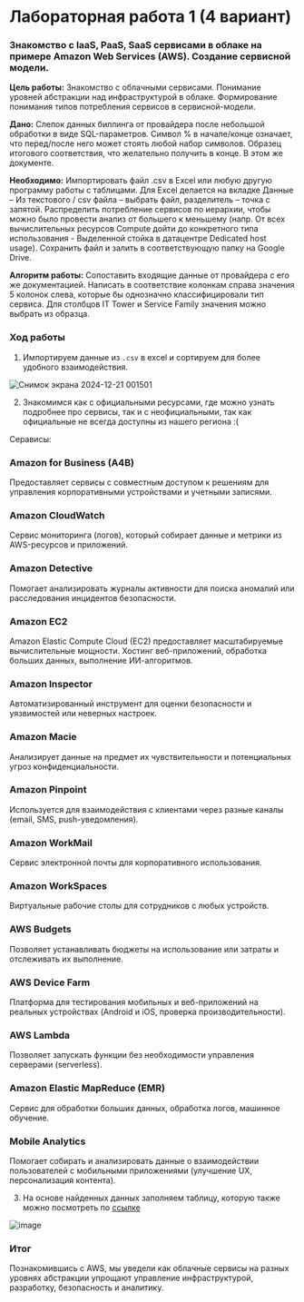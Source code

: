 # Лабораторная работа 1 (4 вариант)

### Знакомство с IaaS, PaaS, SaaS сервисами в облаке на примере Amazon Web Services (AWS). Создание сервисной модели.

**Цель работы:** Знакомство с облачными сервисами. Понимание уровней абстракции над инфраструктурой в облаке. Формирование понимания типов потребления сервисов в сервисной-модели. 

**Дано:** Слепок данных биллинга от провайдера после небольшой обработки в виде SQL-параметров. Символ % в начале/конце означает, что перед/после него может стоять любой набор символов.
Образец итогового соответствия, что желательно получить в конце. В этом же документе.

**Необходимо:** Импортировать файл .csv в Excel или любую другую программу работы с таблицами. Для Excel делается на вкладке Данные – Из текстового / csv файла – выбрать файл, разделитель – точка с запятой.
Распределить потребление сервисов по иерархии, чтобы можно было провести анализ от большего к меньшему (напр. От всех вычислительных ресурсов Compute дойти до конкретного типа использования - Выделенной стойка в датацентре Dedicated host usage).
Сохранить файл и залить в соответствующую папку на Google Drive.

**Алгоритм работы:** Сопоставить входящие данные от провайдера с его же документацией. Написать в соответствие колонкам справа значения 5 колонок слева, которые бы однозначно классифицировали тип сервиса. Для столбцов IT Tower и Service Family значения можно выбрать из образца.

### Ход работы

1. Импортируем данные из `.csv` в excel и сортируем для более удобного взаимодействия.

![Снимок экрана 2024-12-21 001501](https://github.com/user-attachments/assets/3cf943ca-babc-41e2-b566-b080217855a7)

2. Знакомимся как с официальными ресурсами, где можно узнать подробнее про сервисы, так и с неофициальными, так как официальные не всегда доступны из нашего региона :(

Серависы:

### Amazon for Business (A4B)
Предоставляет сервисы с совместным доступом к решениям для управления корпоративными устройствами и учетными записями.

### Amazon CloudWatch
Сервис мониторинга (логов), который собирает данные и метрики из AWS-ресурсов и приложений.

### Amazon Detective
Помогает анализировать журналы активности для поиска аномалий или расследования инцидентов безопасности.

### Amazon EC2
Amazon Elastic Compute Cloud (EC2) предоставляет масштабируемые вычислительные мощности.
Хостинг веб-приложений, обработка больших данных, выполнение ИИ-алгоритмов.

### Amazon Inspector
Автоматизированный инструмент для оценки безопасности и уязвимостей или неверных настроек.

### Amazon Macie
Анализирует данные на предмет их чувствительности и потенциальных угроз конфиденциальности.

### Amazon Pinpoint
Используется для взаимодействия с клиентами через разные каналы (email, SMS, push-уведомления).

### Amazon WorkMail
Сервис электронной почты для корпоративного использования.

### Amazon WorkSpaces
Виртуальные рабочие столы для сотрудников с любых устройств.

### AWS Budgets
Позволяет устанавливать бюджеты на использование или затраты и отслеживать их выполнение.

### AWS Device Farm
Платформа для тестирования мобильных и веб-приложений на реальных устройствах (Android и iOS, проверка производительности).

### AWS Lambda
Позволяет запускать функции без необходимости управления серверами (serverless).

### Amazon Elastic MapReduce (EMR)
Сервис для обработки больших данных, обработка логов, машинное обучение.

### Mobile Analytics
Помогает собирать и анализировать данные о взаимодействии пользователей с мобильными приложениями (улучшение UX, персонализация контента).

3. На основе найденных данных заполняем таблицу, которую также можно посмотреть по 
[ссылке](https://docs.google.com/spreadsheets/d/1MqSlDh3o2NDJUt_2Bp4gl7TDmbkcu5vOl8CYcE2XYYo/edit?usp=sharing)

![image](https://github.com/user-attachments/assets/cf9b7bfa-1d3b-4b8f-a624-92a59788727c)

### Итог

Познакомившись с AWS, мы уведели как облачные сервисы на разных уровнях абстракции упрощают управление инфраструктурой, разработку, безопасность и аналитику.
